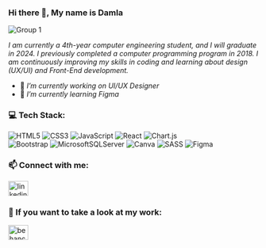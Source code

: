 ### Hi there 👋, My name is Damla

![Group 1](https://github.com/damlasabaz/damlasabaz/assets/117301486/a990b426-c0a9-408b-8eb0-c931ac590a17)

<i>I am currently a 4th-year computer engineering student, and I will graduate in 2024. I previously completed a computer programming program in 2018. I am continuously improving my skills in coding and learning about design (UX/UI) and Front-End development.</i>

- 🔭 <i>I’m currently working on UI/UX Designer </i>
- 🌱 <i>I’m currently learning Figma </i>


<h3 align="left">💻 Tech Stack:</h3>

![HTML5](https://img.shields.io/badge/html5-%23E34F26.svg?style=for-the-badge&logo=html5&logoColor=white) 
![CSS3](https://img.shields.io/badge/css3-%231572B6.svg?style=for-the-badge&logo=css3&logoColor=white) 
![JavaScript](https://img.shields.io/badge/javascript-%23323330.svg?style=for-the-badge&logo=javascript&logoColor=%23F7DF1E)
![React](https://img.shields.io/badge/react-%2320232a.svg?style=for-the-badge&logo=react&logoColor=%2361DAFB) 
![Chart.js](https://img.shields.io/badge/chart.js-F5788D.svg?style=for-the-badge&logo=chart.js&logoColor=white) <br>
![Bootstrap](https://img.shields.io/badge/bootstrap-%238511FA.svg?style=for-the-badge&logo=bootstrap&logoColor=white) 
![MicrosoftSQLServer](https://img.shields.io/badge/Microsoft%20SQL%20Server-CC2927?style=for-the-badge&logo=microsoft%20sql%20server&logoColor=white)
![Canva](https://img.shields.io/badge/Canva-%2300C4CC.svg?style=for-the-badge&logo=Canva&logoColor=white)
![SASS](https://img.shields.io/badge/SASS-hotpink.svg?style=for-the-badge&logo=SASS&logoColor=white) 
![Figma](https://img.shields.io/badge/figma-%23F24E1E.svg?style=for-the-badge&logo=figma&logoColor=white)

<h3 align="left">📫 Connect with me:</h3>

[<img src='https://cdn.jsdelivr.net/npm/simple-icons@3.0.1/icons/linkedin.svg' alt='linkedin' height="30" width="40">](https://www.linkedin.com/in/https://www.linkedin.com/in/damlasabaz//)


<h3 align="left">🎨 If you want to take a look at my work:</h3>

[<img src='https://cdn.jsdelivr.net/npm/simple-icons@3.0.1/icons/behance.svg' alt='behance' height="30" width="40" >](https://www.behance.net/damlasabaz)





